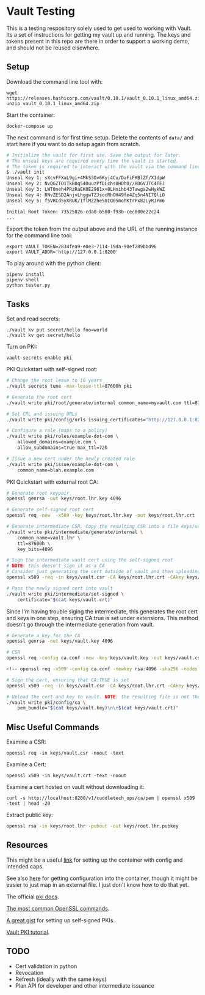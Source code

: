 # Vault Testing

This is a testing respository solely used to get used to working with Vault. Its a set of instructions for getting my vault up and running. The keys and tokens present in this repo are there in order to support a working demo, and should not be reused elsewhere.

## Setup 

Download the command line tool with: 

```
wget https://releases.hashicorp.com/vault/0.10.1/vault_0.10.1_linux_amd64.zip
unzip vault_0.10.1_linux_amd64.zip
```

Start the container:

```
docker-compose up 
```

The next command is for first time setup. Delete the contents of `data/` and start here if you want to do setup again from scratch.

```bash
# Initialize the vault for first use. Save the output for later.
# THe unseal keys are required every time the vault is started.
# The token is required to interact with the vault via the command line tool.
$ ./vault init
Unseal Key 1: sXcvFFXaL9gi+4MkS3Ov6Kyj4Cu/DaFiFKBlZf/X1dpW
Unseal Key 2: NvQGZTO1TkB0q54OuuzPfDLchs0HDhD//8DGVJTC4TEJ
Unseal Key 3: LWT0neh4PRzRaEK0E2961x+8LHnihb43Tawga2wHykWZ
Unseal Key 4: RNvZESD2AnjvLhggwTZJsocRhOH49fe4Zq5n4NI7QliO
Unseal Key 5: f5VRCd5yXRUK/IflMZ2heS0IQ05mohKtrPx82LyRJPm6

Initial Root Token: 73525826-cda0-b580-f93b-cec000e22c24
...
```

Export the token from the output above and the URL of the running instance for the command line tool:

```
export VAULT_TOKEN=2834fea9-e0e3-7114-19da-90ef289bbd96
export VAULT_ADDR='http://127.0.0.1:8200'
```

To play around with the python client:

```
pipenv install
pipenv shell
python tester.py
```

## Tasks

Set and read secrets:

```
./vault kv put secret/hello foo=world
./vault kv get secret/hello
```

Turn on PKI:

```
vault secrets enable pki
```


PKI Quickstart with self-signed root:

```bash
# Change the root lease to 10 years
./vault secrets tune -max-lease-ttl=87600h pki

# Generate the root cert
./vault write pki/root/generate/internal common_name=myvault.com ttl=87600h

# Set CRL and issuing URLs
./vault write pki/config/urls issuing_certificates="http://127.0.0.1:8200/v1/pki/ca" crl_distribution_points="http://127.0.0.1:8200/v1/pki/crl"

# Configure a role (maps to a policy)
./vault write pki/roles/example-dot-com \
    allowed_domains=example.com \
    allow_subdomains=true max_ttl=72h

# Issue a new cert under the newly created role 
./vault write pki/issue/example-dot-com \
    common_name=blah.example.com
```

PKI Quickstart with external root CA:

```bash
# Generate root keypair
openssl genrsa -out keys/root.lhr.key 4096

# Generate self-signed root cert
openssl req -new  -x509 -key keys/root.lhr.key -out keys/root.lhr.crt

# Generate intermediate CSR. Copy the resulting CSR into a file keys/vault.csr
./vault write pki/intermediate/generate/internal \
    common_name=vault.lhr \
    ttl=87600h \
    key_bits=4096

# Sign the intermediate vault cert using the self-signed root
# NOTE: this doesn't sign it as a CA
# Consider just generating the cert outside of vault and then uploading it and the key
openssl x509 -req -in keys/vault.csr -CA keys/root.lhr.crt -CAkey keys/root.lhr.pem -CAcreateserial -out keys/vault.crt -days 365 

# Pass the newly signed cert into vault
./vault write pki/intermediate/set-signed \
    certificate="$(cat keys/vault.crt)"
```

Since I'm having trouble siging the intermediate, this generates the root cert and keys in one step, ensuring CA:true is set under extensions. This method doesn't go through the intermediate generation from vault.

```bash
# Generate a key for the CA
openssl genrsa -out keys/vault.key 4096

# CSR
openssl req -config ca.conf -new -key keys/vault.key -out keys/vault.csr

<!-- openssl req -x509 -config ca.conf -newkey rsa:4096 -sha256 -nodes -out keys/vault.pem -outform PEM -->

# Sign the cert, ensuring that CA:TRUE is set
openssl x509 -req -in keys/vault.csr -CA keys/root.lhr.crt -CAkey keys/root.lhr.pem -CAcreateserial -out keys/vault.crt -days 3650 -outform PEM

# Upload the cert and key to vault. NOTE: the resulting file is not the right format. Also the included keys are not what vault is expecting
./vault write pki/config/ca \
    pem_bundle="$(cat keys/vault.key)\n\n$(cat keys/vault.crt)"
```

## Misc Useful Commands

Examine a CSR: 

```
openssl req -in keys/vault.csr -noout -text
```

Examine a Cert:

```
openssl x509 -in keys/vault.crt -text -noout
```

Examine a cert hosted on vault without downloading it:

```
curl -s http://localhost:8200/v1/cuddletech_ops/ca/pem | openssl x509 -text | head -20
```

Extract public key:

```bash
openssl rsa -in keys/root.lhr -pubout -out keys/root.lhr.pubkey
```

## Resources

This might be a useful [link](https://www.melvinvivas.com/secrets-management-using-docker-hashicorp-vault/) for setting up the container with config and intended caps.

See also [here](https://medium.com/@pcarion/a-consul-a-vault-and-a-docker-walk-into-a-bar-d5a5bf897a87) for getting configuration into the container, though it might be easier to just map in an external file. I just don't know how to do that yet. 

The official [pki docs](https://www.vaultproject.io/docs/secrets/pki/index.html).

[The most common OpenSSL commands](https://www.sslshopper.com/article-most-common-openssl-commands.html).

[A great gist](https://gist.github.com/Soarez/9688998) for setting up self-signed PKIs.

[Vault PKI tutorial](https://blog.kintoandar.com/2015/11/vault-PKI-made-easy.html).

## TODO

- Cert validation in python 
- Revocation
- Refresh (ideally with the same keys)
- Plan API for developer and other intermediate issuance

